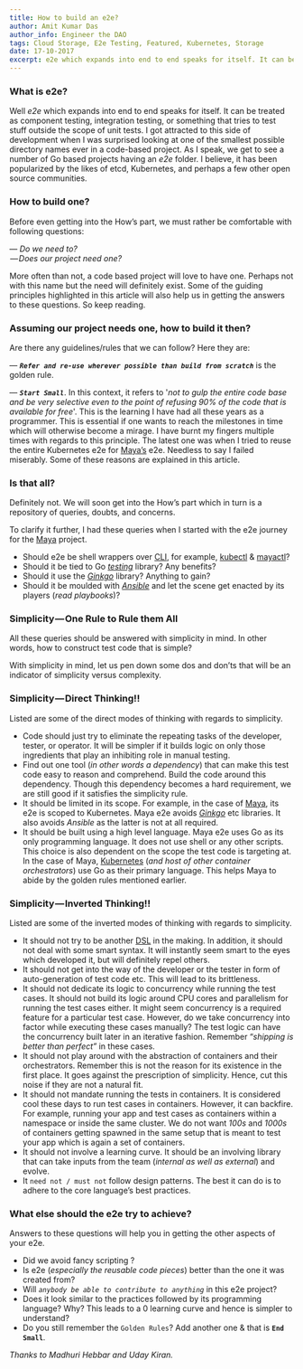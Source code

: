 ```yaml
---
title: How to build an e2e?
author: Amit Kumar Das
author_info: Engineer the DAO
tags: Cloud Storage, E2e Testing, Featured, Kubernetes, Storage
date: 17-10-2017
excerpt: e2e which expands into end to end speaks for itself. It can be treated as component testing, integration testing, or something that tries to test stuff outside the scope of unit tests.
---
```


### What is e2e?

Well *e2e* which expands into end to end speaks for itself. It can be treated as component testing, integration testing, or something that tries to test stuff outside the scope of unit tests. I got attracted to this side of development when I was surprised looking at one of the smallest possible directory names ever in a code-based project. As I speak, we get to see a number of Go based projects having an *e2e* folder. I believe, it has been popularized by the likes of etcd, Kubernetes, and perhaps a few other open source communities.

### How to build one?

Before even getting into the How’s part, we must rather be comfortable with following questions:

— *Do we need to?*  
 — *Does our project need one?*

More often than not, a code based project will love to have one. Perhaps not with this name but the need will definitely exist. Some of the guiding principles highlighted in this article will also help us in getting the answers to these questions. So keep reading.

### Assuming our project needs one, how to build it then?

Are there any guidelines/rules that we can follow? Here they are:

— ***`Refer and re-use wherever possible than build from scratch`*** is the golden rule.

— ***`Start Small`***. In this context, it refers to '*not to gulp the entire code base and be very selective even to the point of refusing 90% of the code that is available for free*'. This is the learning I have had all these years as a programmer. This is essential if one wants to reach the milestones in time which will otherwise become a mirage. I have burnt my fingers multiple times with regards to this principle. The latest one was when I tried to reuse the entire Kubernetes e2e for [Maya’s](https://github.com/openebs/maya/) e2e. Needless to say I failed miserably. Some of these reasons are explained in this article.

### Is that all?

Definitely not. We will soon get into the How’s part which in turn is a repository of queries, doubts, and concerns.

To clarify it further, I had these queries when I started with the e2e journey for the [Maya](https://github.com/openebs/maya/) project.

- Should e2e be shell wrappers over [CLI](https://en.wikipedia.org/wiki/Command-line_interface), for example, [kubectl](https://kubernetes.io/docs/user-guide/kubectl-overview/) & [mayactl](https://github.com/openebs/maya/tree/master/cmd/mayactl)?
- Should it be tied to Go [*testing*](https://golang.org/pkg/testing/) library? Any benefits?
- Should it use the [*Ginkgo*](https://onsi.github.io/ginkgo/) library? Anything to gain?
- Should it be moulded with [*Ansible*](https://www.ansible.com/) and let the scene get enacted by its players (*read playbooks*)?

### Simplicity — One Rule to Rule them All

All these queries should be answered with simplicity in mind. In other words, how to construct test code that is simple?

With simplicity in mind, let us pen down some dos and don’ts that will be an 
indicator of simplicity versus complexity.

### Simplicity — Direct Thinking!!

Listed are some of the direct modes of thinking with regards to simplicity.

- Code should just try to eliminate the repeating tasks of the developer, tester, or operator. It will be simpler if it builds logic on only those ingredients that play an inhibiting role in manual testing.
- Find out one tool (*in other words a dependency*) that can make this test code easy to reason and comprehend. Build the code around this dependency. Though this dependency becomes a hard requirement, we are still good if it satisfies the simplicity rule.
- It should be limited in its scope. For example, in the case of [Maya](https://github.com/openebs/maya/), its e2e is scoped to Kubernetes. Maya e2e avoids [*Ginkgo*](https://onsi.github.io/ginkgo/) etc libraries. It also avoids *Ansible* as the latter is not at all required.
- It should be built using a high level language. Maya e2e uses Go as its only programming language. It does not use shell or any other scripts. This choice is also dependent on the scope the test code is targeting at. In the case of Maya, [Kubernetes](https://kubernetes.io/) (*and host of other container orchestrators*) use Go as their primary language. This helps Maya to abide by the golden rules mentioned earlier.

### Simplicity — Inverted Thinking!!

Listed are some of the inverted modes of thinking with regards to simplicity.

- It should not try to be another [DSL](https://en.wikipedia.org/wiki/Domain-specific_language) in the making. In addition, it should not deal with some smart syntax. It will instantly seem smart to the eyes which developed it, but will definitely repel others.
- It should not get into the way of the developer or the tester in form of auto-generation of test code etc. This will lead to its brittleness.
- It should not dedicate its logic to concurrency while running the test cases. It should not build its logic around CPU cores and parallelism for running the test cases either. It might seem concurrency is a required feature for a particular test case. However, do we take concurrency into factor while executing these cases manually? The test logic can have the concurrency built later in an iterative fashion. Remember “*shipping is better than perfect”* in these cases.
- It should not play around with the abstraction of containers and their orchestrators. Remember this is not the reason for its existence in the first place. It goes against the prescription of simplicity. Hence, cut this noise if they are not a natural fit.
- It should not mandate running the tests in containers. It is considered cool these days to run test cases in containers. However, it can backfire. For example, running your app and test cases as containers within a namespace or inside the same cluster. We do not want *100s* and *1000s* of containers getting spawned in the same setup that is meant to test your app which is again a set of containers.
- It should not involve a learning curve. It should be an involving library that can take inputs from the team (*internal as well as external*) and evolve.
- It `need not / must not` follow design patterns. The best it can do is to adhere to the core language’s best practices.

### What else should the e2e try to achieve?

Answers to these questions will help you in getting the other aspects of your e2e.

- Did we avoid fancy scripting ?
- Is e2e (*especially the reusable code pieces*) better than the one it was created from?
- Will *`anybody be able to contribute to anything`* in this e2e project?
- Does it look similar to the practices followed by its programming language? Why? This leads to a 0 learning curve and hence is simpler to understand?
- Do you still remember the `Golden Rules`? Add another one & that is **`End Small`**.

*Thanks to Madhuri Hebbar and Uday Kiran.*
